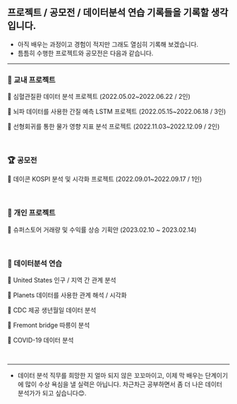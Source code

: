## 프로젝트 / 공모전 / 데이터분석 연습 기록들을 기록할 생각입니다.  

- 아직 배우는 과정이고 경험이 적지만 그래도 열심히 기록해 보겠습니다.
- 틈틈히 수행한 프로젝트와 공모전은 다음과 같습니다.<br>   

***  


### 🏫 교내 프로젝트  

 
  🚩 심혈관질환 데이터 분석 프로젝트 (2022.05.02~2022.06.22 / 2인)  
  
  🚩 뇌파 데이터를 사용한 간질 예측 LSTM 프로젝트 (2022.05.15~2022.06.18 / 3인)  
  
  🚩 선형회귀를 통한 물가 영향 지표 분석 프로젝트 (2022.11.03~2022.12.09 / 2인)   
  
  
  
<br>  
  
### 🏆 공모전  


  🚩 데이콘 KOSPI 분석 및 시각화 프로젝트 (2022.09.01~2022.09.17 / 1인)  
  
<br>  

### 🙂 개인 프로젝트  

  🚩 슈퍼스토어 거래량 및 수익률 상승 기획안 (2023.02.10 ~ 2023.02.14)  
  
<br>  

### 🏃‍ 데이터분석 연습  

  🚩 United States 인구 / 지역 간 관계 분석  
  
  🚩 Planets 데이터를 사용한 관계 해석 / 시각화  
  
  🚩 CDC 제공 생년월일 데이터 분석  
  
  🚩 Fremont bridge 따릉이 분석  
  
  🚩 COVID-19 데이터 분석  
  

<br>  

***  


- 데이터 분석 직무를 희망한 지 얼마 되지 않은 꼬꼬마이고, 이제 막 배우는 단계이기에 많이 수상 욕심을 낼 실력은 아닙니다. 차근차근 공부하면서 좀 더 나은 데이터 분석가가 되고 싶습니다😊.
